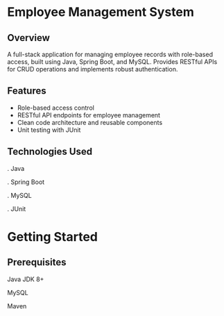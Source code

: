 # Employee Management System
## Overview
A full-stack application for managing employee records with role-based access, built using Java, Spring Boot, and MySQL. Provides RESTful APIs for CRUD operations and implements robust authentication.

## Features
 * Role-based access control
 * RESTful API endpoints for employee management
 * Clean code architecture and reusable components
 * Unit testing with JUnit

## Technologies Used
. Java

. Spring Boot

. MySQL

. JUnit

# Getting Started
## Prerequisites
Java JDK 8+

MySQL

Maven
